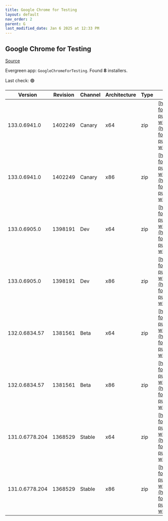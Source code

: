 ```yaml
---
title: Google Chrome for Testing
layout: default
nav_order: 2
parent: G
last_modified_date: Jan 6 2025 at 12:33 PM
---
```


## Google Chrome for Testing

[Source](https://googlechromelabs.github.io/chrome-for-testing/)

Evergreen app: `GoogleChromeForTesting`. Found **8** installers.

Last check: 🟢

| Version        | Revision | Channel | Architecture | Type | URI                                                                                                                                                                                              |
| -------------- | -------- | ------- | ------------ | ---- | ------------------------------------------------------------------------------------------------------------------------------------------------------------------------------------------------ |
| 133.0.6941.0   | 1402249  | Canary  | x64          | zip  | [https://storage.googleapis.com/chrome-for-testing-public/133.0.6941.0/win64/chrome-win64.zip](https://storage.googleapis.com/chrome-for-testing-public/133.0.6941.0/win64/chrome-win64.zip)     |
| 133.0.6941.0   | 1402249  | Canary  | x86          | zip  | [https://storage.googleapis.com/chrome-for-testing-public/133.0.6941.0/win32/chrome-win32.zip](https://storage.googleapis.com/chrome-for-testing-public/133.0.6941.0/win32/chrome-win32.zip)     |
| 133.0.6905.0   | 1398191  | Dev     | x64          | zip  | [https://storage.googleapis.com/chrome-for-testing-public/133.0.6905.0/win64/chrome-win64.zip](https://storage.googleapis.com/chrome-for-testing-public/133.0.6905.0/win64/chrome-win64.zip)     |
| 133.0.6905.0   | 1398191  | Dev     | x86          | zip  | [https://storage.googleapis.com/chrome-for-testing-public/133.0.6905.0/win32/chrome-win32.zip](https://storage.googleapis.com/chrome-for-testing-public/133.0.6905.0/win32/chrome-win32.zip)     |
| 132.0.6834.57  | 1381561  | Beta    | x64          | zip  | [https://storage.googleapis.com/chrome-for-testing-public/132.0.6834.57/win64/chrome-win64.zip](https://storage.googleapis.com/chrome-for-testing-public/132.0.6834.57/win64/chrome-win64.zip)   |
| 132.0.6834.57  | 1381561  | Beta    | x86          | zip  | [https://storage.googleapis.com/chrome-for-testing-public/132.0.6834.57/win32/chrome-win32.zip](https://storage.googleapis.com/chrome-for-testing-public/132.0.6834.57/win32/chrome-win32.zip)   |
| 131.0.6778.204 | 1368529  | Stable  | x64          | zip  | [https://storage.googleapis.com/chrome-for-testing-public/131.0.6778.204/win64/chrome-win64.zip](https://storage.googleapis.com/chrome-for-testing-public/131.0.6778.204/win64/chrome-win64.zip) |
| 131.0.6778.204 | 1368529  | Stable  | x86          | zip  | [https://storage.googleapis.com/chrome-for-testing-public/131.0.6778.204/win32/chrome-win32.zip](https://storage.googleapis.com/chrome-for-testing-public/131.0.6778.204/win32/chrome-win32.zip) |
